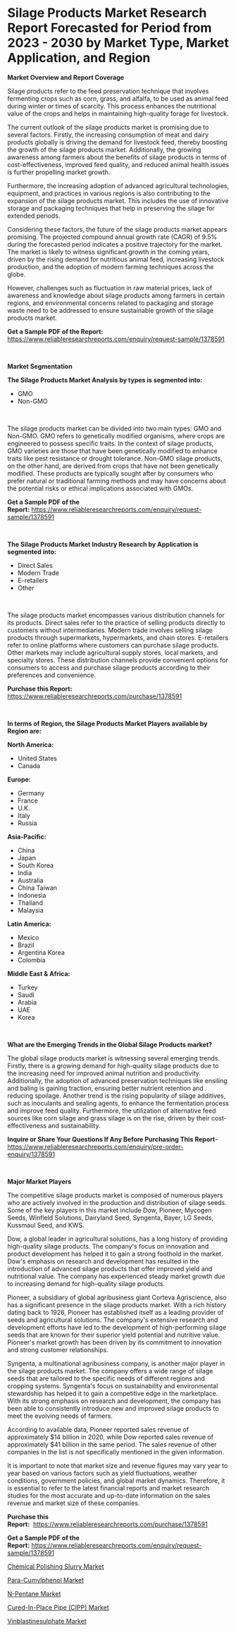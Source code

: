 <p><h1>Silage Products Market Research Report Forecasted for Period from 2023 -  2030 by Market Type, Market Application, and Region</h1></p><p><strong>Market Overview and Report Coverage</strong></p>
<p><p>Silage products refer to the feed preservation technique that involves fermenting crops such as corn, grass, and alfalfa, to be used as animal feed during winter or times of scarcity. This process enhances the nutritional value of the crops and helps in maintaining high-quality forage for livestock.</p><p>The current outlook of the silage products market is promising due to several factors. Firstly, the increasing consumption of meat and dairy products globally is driving the demand for livestock feed, thereby boosting the growth of the silage products market. Additionally, the growing awareness among farmers about the benefits of silage products in terms of cost-effectiveness, improved feed quality, and reduced animal health issues is further propelling market growth.</p><p>Furthermore, the increasing adoption of advanced agricultural technologies, equipment, and practices in various regions is also contributing to the expansion of the silage products market. This includes the use of innovative storage and packaging techniques that help in preserving the silage for extended periods.</p><p>Considering these factors, the future of the silage products market appears promising. The projected compound annual growth rate (CAGR) of 9.5% during the forecasted period indicates a positive trajectory for the market. The market is likely to witness significant growth in the coming years, driven by the rising demand for nutritious animal feed, increasing livestock production, and the adoption of modern farming techniques across the globe.</p><p>However, challenges such as fluctuation in raw material prices, lack of awareness and knowledge about silage products among farmers in certain regions, and environmental concerns related to packaging and storage waste need to be addressed to ensure sustainable growth of the silage products market.</p></p>
<p><strong>Get a Sample PDF of the Report:</strong> <a href="https://www.reliableresearchreports.com/enquiry/request-sample/1378591">https://www.reliableresearchreports.com/enquiry/request-sample/1378591</a></p>
<p>&nbsp;</p>
<p><strong>Market Segmentation</strong></p>
<p><strong>The Silage Products Market Analysis by types is segmented into:</strong></p>
<p><ul><li>GMO</li><li>Non-GMO</li></ul></p>
<p>&nbsp;</p>
<p><p>The silage products market can be divided into two main types: GMO and Non-GMO. GMO refers to genetically modified organisms, where crops are engineered to possess specific traits. In the context of silage products, GMO varieties are those that have been genetically modified to enhance traits like pest resistance or drought tolerance. Non-GMO silage products, on the other hand, are derived from crops that have not been genetically modified. These products are typically sought after by consumers who prefer natural or traditional farming methods and may have concerns about the potential risks or ethical implications associated with GMOs.</p></p>
<p><strong>Get a Sample PDF of the Report:</strong>&nbsp;<a href="https://www.reliableresearchreports.com/enquiry/request-sample/1378591">https://www.reliableresearchreports.com/enquiry/request-sample/1378591</a></p>
<p>&nbsp;</p>
<p><strong>The Silage Products Market Industry Research by Application is segmented into:</strong></p>
<p><ul><li>Direct Sales</li><li>Modern Trade</li><li>E-retailers</li><li>Other</li></ul></p>
<p>&nbsp;</p>
<p><p>The silage products market encompasses various distribution channels for its products. Direct sales refer to the practice of selling products directly to customers without intermediaries. Modern trade involves selling silage products through supermarkets, hypermarkets, and chain stores. E-retailers refer to online platforms where customers can purchase silage products. Other markets may include agricultural supply stores, local markets, and specialty stores. These distribution channels provide convenient options for consumers to access and purchase silage products according to their preferences and convenience.</p></p>
<p><strong>Purchase this Report:</strong>&nbsp; <a href="https://www.reliableresearchreports.com/purchase/1378591">https://www.reliableresearchreports.com/purchase/1378591</a></p>
<p>&nbsp;</p>
<p><strong>In terms of Region, the Silage Products Market Players available by Region are:</strong></p>
<p>
    <p> <strong> North America: </strong>
        <ul>
            <li>United States</li>
            <li>Canada</li>
        </ul>
        </p> 
    <p> <strong> Europe: </strong>
        <ul>
            <li>Germany</li>
            <li>France</li>
            <li>U.K.</li>
            <li>Italy</li>
            <li>Russia</li>
        </ul>
        </p> 
    <p> <strong> Asia-Pacific: </strong>
        <ul>
            <li>China</li>
            <li>Japan</li>
            <li>South Korea</li>
            <li>India</li>
            <li>Australia</li>
            <li>China Taiwan</li>
            <li>Indonesia</li>
            <li>Thailand</li>
            <li>Malaysia</li>
        </ul>
        </p> 
    <p> <strong> Latin America: </strong>
        <ul>
            <li>Mexico</li>
            <li>Brazil</li>
            <li>Argentina Korea</li>
            <li>Colombia</li>
        </ul>
        </p> 
    <p> <strong> Middle East & Africa: </strong>
        <ul>
            <li>Turkey</li>
            <li>Saudi</li>
            <li>Arabia</li>
            <li>UAE</li>
            <li>Korea</li>
        </ul>
    </p>
    </p>
<p>&nbsp;</p>
<p><strong>What are the Emerging Trends in the Global Silage Products market?</strong></p>
<p><p>The global silage products market is witnessing several emerging trends. Firstly, there is a growing demand for high-quality silage products due to the increasing need for improved animal nutrition and productivity. Additionally, the adoption of advanced preservation techniques like ensiling and baling is gaining traction, ensuring better nutrient retention and reducing spoilage. Another trend is the rising popularity of silage additives, such as inoculants and sealing agents, to enhance the fermentation process and improve feed quality. Furthermore, the utilization of alternative feed sources like corn silage and grass silage is on the rise, driven by their cost-effectiveness and sustainability.</p></p>
<p><strong>Inquire or Share Your Questions If Any Before Purchasing This Report</strong>- <a href="https://www.reliableresearchreports.com/enquiry/pre-order-enquiry/1378591">https://www.reliableresearchreports.com/enquiry/pre-order-enquiry/1378591</a></p>
<p>&nbsp;</p>
<p><strong>Major Market Players</strong></p>
<p><p>The competitive silage products market is composed of numerous players who are actively involved in the production and distribution of silage seeds. Some of the key players in this market include Dow, Pioneer, Mycogen Seeds, Winfield Solutions, Dairyland Seed, Syngenta, Bayer, LG Seeds, Kussmaul Seed, and KWS.</p><p>Dow, a global leader in agricultural solutions, has a long history of providing high-quality silage products. The company's focus on innovation and product development has helped it to gain a strong foothold in the market. Dow's emphasis on research and development has resulted in the introduction of advanced silage products that offer improved yield and nutritional value. The company has experienced steady market growth due to increasing demand for high-quality silage products.</p><p>Pioneer, a subsidiary of global agribusiness giant Corteva Agriscience, also has a significant presence in the silage products market. With a rich history dating back to 1926, Pioneer has established itself as a leading provider of seeds and agricultural solutions. The company's extensive research and development efforts have led to the development of high-performing silage seeds that are known for their superior yield potential and nutritive value. Pioneer's market growth has been driven by its commitment to innovation and strong customer relationships.</p><p>Syngenta, a multinational agribusiness company, is another major player in the silage products market. The company offers a wide range of silage seeds that are tailored to the specific needs of different regions and cropping systems. Syngenta's focus on sustainability and environmental stewardship has helped it to gain a competitive edge in the marketplace. With its strong emphasis on research and development, the company has been able to consistently introduce new and improved silage products to meet the evolving needs of farmers.</p><p>According to available data, Pioneer reported sales revenue of approximately $14 billion in 2020, while Dow reported sales revenue of approximately $41 billion in the same period. The sales revenue of other companies in the list is not specifically mentioned in the given information.</p><p>It is important to note that market size and revenue figures may vary year to year based on various factors such as yield fluctuations, weather conditions, government policies, and global market dynamics. Therefore, it is essential to refer to the latest financial reports and market research studies for the most accurate and up-to-date information on the sales revenue and market size of these companies.</p></p>
<p><strong>Purchase this Report:</strong>&nbsp;&nbsp;<a href="https://www.reliableresearchreports.com/purchase/1378591">https://www.reliableresearchreports.com/purchase/1378591</a></p>
<p></p>
<p><strong>Get a Sample PDF of the Report:</strong>&nbsp;<a href="https://www.reliableresearchreports.com/enquiry/request-sample/1378591">https://www.reliableresearchreports.com/enquiry/request-sample/1378591</a></p>
<p><p><a href="https://medium.com/@kaceyrath/chemical-polishing-slurry-market-comprehensive-assessment-by-type-application-and-geography-786540846f49">Chemical Polishing Slurry Market</a></p><p><a href="https://medium.com/@audieyost1952/para-cumylphenol-market-outlook-industry-overview-and-forecast-2023-to-2030-b68521cc0470">Para-Cumylphenol Market</a></p><p><a href="https://medium.com/@theomorar2000/n-pentane-market-research-report-its-history-and-forecast-2023-to-2030-6dd60166f10d">N-Pentane Market</a></p><p><a href="https://medium.com/@beaugrant15/cured-in-place-pipe-cipp-market-research-report-its-history-and-forecast-2023-to-2030-943314e9d7d0">Cured-In-Place Pipe (CIPP) Market</a></p><p><a href="https://medium.com/@tonikuhic/vinblastinesulphate-market-size-cagr-trends-2024-2030-8c623d427cdd">Vinblastinesulphate Market</a></p></p>